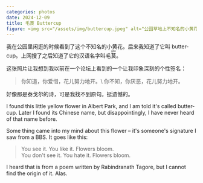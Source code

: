 ```yaml
---
categories: photos
date: 2024-12-09
title: 毛茛 Buttercup
figure: <img src="/assets/img/buttercup.jpeg" alt="公园草地上不知名的小黄花">
---
```

我在公园里闲逛的时候看到了这个不知名的小黄花。后来我知道了它叫 <span lang="en">buttercup</span>。上网搜了之后知道了它的汉语名字叫毛<ruby>茛<rt>gèn</rt></ruby>。

这张照片让我想到我以前在一个论坛上看到的一个让我印象深刻的个性签名：
> 你知道，你爱惜，花儿努力地开。\\
> 你不知，你厌恶，花儿努力地开。

好像那是泰戈尔的诗，可是我找不到原句。挺遗憾的。

<p lang="en">
  I found this little yellow flower in Albert Park, and I am told it's called buttercup. Later I found its Chinese name, but disappointingly, I have never heard of that name before.
</p>

<p lang="en">
  Some thing came into my mind about this flower – it's someone's signature I saw from a BBS. It goes like this:
  <blockquote>
  You see it. You like it. Flowers bloom.
  <br>
  You don't see it. You hate it. Flowers bloom.
  </blockquote>
</p>

<p lang="en">
  I heard that is from a poem written by Rabindranath Tagore, but I cannot find the origin of it. Alas.
</p>